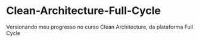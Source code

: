 # Clean-Architecture-Full-Cycle
Versionando meu progresso no curso Clean Architecture, da plataforma Full Cycle
